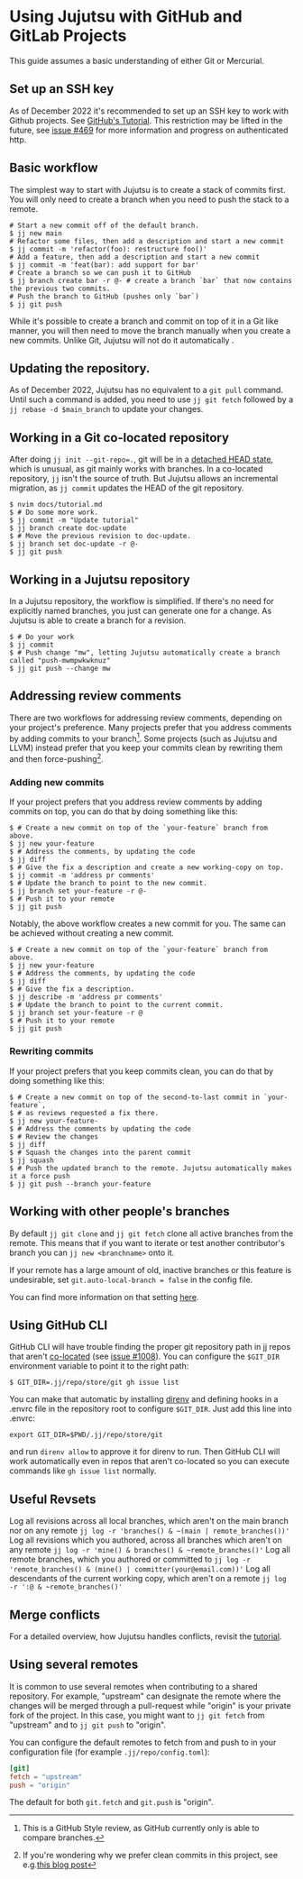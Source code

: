 # Using Jujutsu with GitHub and GitLab Projects

This guide assumes a basic understanding of either Git or Mercurial.

## Set up an SSH key

As of December 2022 it's recommended to set up an SSH key to work with Github
projects. See [GitHub's Tutorial][gh]. This restriction may be lifted in the
future, see [issue #469][http-auth] for more information and progress on
authenticated http.

## Basic workflow

The simplest way to start with Jujutsu is to create a stack of commits first.
You will only need to create a branch when you need to push the stack to a 
remote. 

```shell script
# Start a new commit off of the default branch.
$ jj new main
# Refactor some files, then add a description and start a new commit
$ jj commit -m 'refactor(foo): restructure foo()'
# Add a feature, then add a description and start a new commit
$ jj commit -m 'feat(bar): add support for bar'
# Create a branch so we can push it to GitHub
$ jj branch create bar -r @- # create a branch `bar` that now contains the previous two commits.
# Push the branch to GitHub (pushes only `bar`)
$ jj git push
```

While it's possible to create a branch and commit on top of it in a Git like
manner, you will then need to move the branch manually when you create a new 
commits. Unlike Git, Jujutsu will not do it automatically .

## Updating the repository.

As of December 2022, Jujutsu has no equivalent to a `git pull` command. Until
such a command is added, you need to use `jj git fetch` followed by a
`jj rebase -d $main_branch` to update your changes.

## Working in a Git co-located repository

After doing `jj init --git-repo=.`, git will be in
a [detached HEAD state][detached], which is unusual, as git mainly works with
branches. In a co-located repository, `jj` isn't the source of truth. But
Jujutsu allows an incremental migration, as `jj commit` updates the HEAD of the
git repository.

```shell script
$ nvim docs/tutorial.md
$ # Do some more work.
$ jj commit -m "Update tutorial"
$ jj branch create doc-update
$ # Move the previous revision to doc-update.
$ jj branch set doc-update -r @-
$ jj git push
```

## Working in a Jujutsu repository

In a Jujutsu repository, the workflow is simplified. If there's no need for
explicitly named branches, you just can generate one for a change. As Jujutsu is
able to create a branch for a revision.

```shell script
$ # Do your work
$ jj commit
$ # Push change "mw", letting Jujutsu automatically create a branch called "push-mwmpwkwknuz"
$ jj git push --change mw 
```

## Addressing review comments

There are two workflows for addressing review comments, depending on your
project's preference. Many projects prefer that you address comments by adding
commits to your branch[^1]. Some projects (such as Jujutsu and LLVM) instead
prefer that you keep your commits clean by rewriting them and then
force-pushing[^2].

### Adding new commits

If your project prefers that you address review comments by adding commits on
top, you can do that by doing something like this:

```shell script
$ # Create a new commit on top of the `your-feature` branch from above.
$ jj new your-feature
$ # Address the comments, by updating the code
$ jj diff
$ # Give the fix a description and create a new working-copy on top.
$ jj commit -m 'address pr comments'
$ # Update the branch to point to the new commit.
$ jj branch set your-feature -r @-
$ # Push it to your remote
$ jj git push
```

Notably, the above workflow creates a new commit for you. The same can be 
achieved without creating a new commit. 

```shell script
$ # Create a new commit on top of the `your-feature` branch from above.
$ jj new your-feature
$ # Address the comments, by updating the code
$ jj diff
$ # Give the fix a description.
$ jj describe -m 'address pr comments'
$ # Update the branch to point to the current commit.
$ jj branch set your-feature -r @
$ # Push it to your remote
$ jj git push
```

### Rewriting commits

If your project prefers that you keep commits clean, you can do that by doing
something like this:

```shell script
$ # Create a new commit on top of the second-to-last commit in `your-feature`,
$ # as reviews requested a fix there.
$ jj new your-feature-
$ # Address the comments by updating the code
$ # Review the changes
$ jj diff
$ # Squash the changes into the parent commit
$ jj squash
$ # Push the updated branch to the remote. Jujutsu automatically makes it a force push
$ jj git push --branch your-feature
```

## Working with other people's branches

By default `jj git clone` and `jj git fetch` clone all active branches from
the remote. This means that if you want to iterate or test another 
contributor's branch you can `jj new <branchname>` onto it.

If your remote has a large amount of old, inactive branches or this feature is
undesirable, set `git.auto-local-branch = false` in the config file.

You can find more information on that setting [here][auto-branch].

## Using GitHub CLI

GitHub CLI will have trouble finding the proper git repository path in jj repos
that aren't [co-located](./git-compatibility.md#co-located-jujutsugit-repos)
(see [issue #1008]). You can configure the `$GIT_DIR` environment variable to
point it to the right path:

```shell
$ GIT_DIR=.jj/repo/store/git gh issue list
```

You can make that automatic by installing [direnv](https://direnv.net) and
defining hooks in a .envrc file in the repository root to configure `$GIT_DIR`.
Just add this line into .envrc:

```shell
export GIT_DIR=$PWD/.jj/repo/store/git
```

and run `direnv allow` to approve it for direnv to run. Then GitHub CLI will
work automatically even in repos that aren't co-located so you can execute
commands like `gh issue list` normally.

[issue #1008]: https://github.com/martinvonz/jj/issues/1008

## Useful Revsets

Log all revisions across all local branches, which aren't on the main branch nor
on any remote
`jj log -r 'branches() & ~(main | remote_branches())'`
Log all revisions which you authored, across all branches which aren't on any
remote
`jj log -r 'mine() & branches() & ~remote_branches()'`
Log all remote branches, which you authored or committed to
`jj log -r 'remote_branches() & (mine() | committer(your@email.com))'`
Log all descendants of the current working copy, which aren't on a remote
`jj log -r ':@ & ~remote_branches()'`

## Merge conflicts

For a detailed overview, how Jujutsu handles conflicts, revisit
the [tutorial][tut].

[^1]: This is a GitHub Style review, as GitHub currently only is able to compare
branches.
[^2]: If you're wondering why we prefer clean commits in this project, see
e.g.[this blog post][stacked]

[auto-branch]: config.md#automatic-local-branch-creation

[detached]: https://git-scm.com/docs/git-checkout#_detached_head

[gh]: https://docs.github.com/en/authentication/connecting-to-github-with-ssh/generating-a-new-ssh-key-and-adding-it-to-the-ssh-agent

[http-auth]: https://github.com/martinvonz/jj/issues/469

[tut]: tutorial.md#Conflicts

[stacked]: https://jg.gg/2018/09/29/stacked-diffs-versus-pull-requests/

## Using several remotes

It is common to use several remotes when contributing to a shared repository.
For example,
"upstream" can designate the remote where the changes will be merged through a
pull-request while "origin" is your private fork of the project. In this case,
you might want to
`jj git fetch` from "upstream" and to `jj git push` to "origin".

You can configure the default remotes to fetch from and push to in your
configuration file
(for example `.jj/repo/config.toml`):

```toml
[git]
fetch = "upstream"
push = "origin"
```

The default for both `git.fetch` and `git.push` is "origin".
